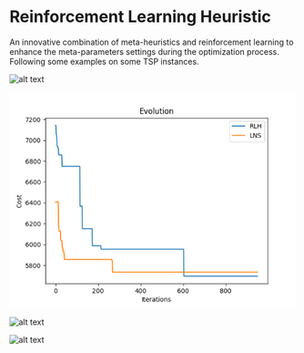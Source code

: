# Reinforcement Learning Heuristic
An innovative combination of meta-heuristics and reinforcement learning to enhance the meta-parameters settings during the optimization process.
Following some examples on some TSP instances.

![alt text](https://github.com/mattianeroni/reinforcement-learning-heuristic/images/blob/main/Figure_1.png)

![alt text](https://github.com/mattianeroni/reinforcement-learning-heuristic/blob/main/images/Figure_2.png)

![alt text](https://github.com/mattianeroni/reinforcement-learning-heuristic/blob/main/Figure_3.png)

![alt text](https://github.com/mattianeroni/reinforcement-learning-heuristic/blob/main/Figure_4.png)
